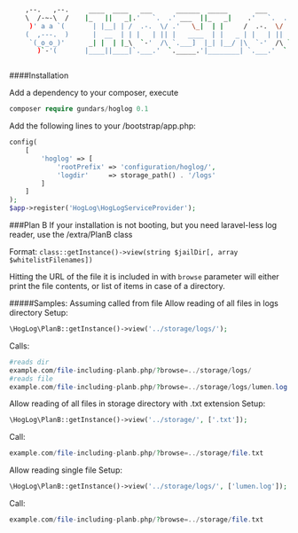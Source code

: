 
```bash


    ,--.   ,--.     ____  ____   ___      ______  _____       ___      ______
    \  /-~-\  /    |_   ||   _|.'   `.  .' ___  ||_   _|    .'   `.  .' ___  |
     )' a a `(       | |__| | /  .-.  \/ .'   \_|  | |     /  .-.  \/ .'   \_|
    (  ,---.  )      |  __  | | |   | || |   ____  | |   _ | |   | || |   ____
     `(_o_o_)'      _| |  | |_\  `-'  /\ `.___]  |_| |__/ |\  `-'  /\ `.___]  |
       )`-'(       |____||____|`.___.'  `._____.'|________| `.___.'  `._____.'



```

####Installation

Add a dependency to your composer, execute
```php
composer require gundars/hoglog 0.1
```


Add the following lines to your /bootstrap/app.php:
```php
config(
    [
        'hoglog' => [
            'rootPrefix' => 'configuration/hoglog/',
            'logdir'     => storage_path() . '/logs'
        ]
    ]
);
$app->register('HogLog\HogLogServiceProvider');
```
###Plan B
If your installation is not booting, but you need laravel-less log reader, use the /extra/PlanB class

Format:
```class::getInstance()->view(string $jailDir[, array $whitelistFilenames])```

Hitting the URL of the file it is included in with `browse` parameter will either print the file contents, or list of items in case of a directory.

#####Samples:
Assuming called from file
Allow reading of all files in logs directory
Setup: 
```php
\HogLog\PlanB::getInstance()->view('../storage/logs/');
```
Calls:  
```php
#reads dir
example.com/file-including-planb.php/?browse=../storage/logs/
#reads file
example.com/file-including-planb.php/?browse=../storage/logs/lumen.log
```

Allow reading of all files in storage directory with .txt extension
Setup: 
```php
\HogLog\PlanB::getInstance()->view('../storage/', ['.txt']);
```
Call:  
```php
example.com/file-including-planb.php/?browse=../storage/file.txt
```

Allow reading single file
Setup: 
```php
\HogLog\PlanB::getInstance()->view('../storage/logs/', ['lumen.log']);
```
Call:  
```php
example.com/file-including-planb.php/?browse=../storage/file.txt
```
